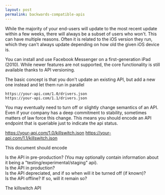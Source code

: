 ```yaml
---
layout: post
permalink: backwards-compatible-apis
---
```


While the majority of your end-users will update to the most recent update within a few weeks, there will always be a subset of users who won't. This can have multiple reasons. Often it is related to the iOS version they run, which they can't always update depending on how old the given iOS device is.

You can install and use Facebook Messenger on a first-generation iPad (2010). While newer features are not supported, the core functionality is still available thanks to API versioning.

The basic concept is that you don't update an existing API, but add a new one instead and let them run in parallel

```
https://your-api.com/1.0/drivers.json
https://your-api.com/1.1/drivers.json
```

You may eventually need to turn off or slightly change semantics of an API. Even if your company has a deep commitment to stability, sometimes matters of law force this change. This means you should encode an API endpoint that is queriable just to indicate the api status. 

https://your-api.com/1.0/killswitch.json
https://your-api.com/1.1/killswitch.json

This document should encode

Is the API in pre-production? (You may optionally contain information about it being a "testing/experimental/staging" api).   
Is the API in production?   
Is the API depreciated, and if so when will it be turned off (if known)?   
Is the API offline? If so, will it remain so?   

The killswitch API 
